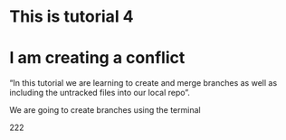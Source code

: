 # This is tutorial 4
# I am creating a conflict
“In this tutorial we are learning to create and merge branches as well as including the untracked files into our local repo”.

We are going to create branches using the terminal

222